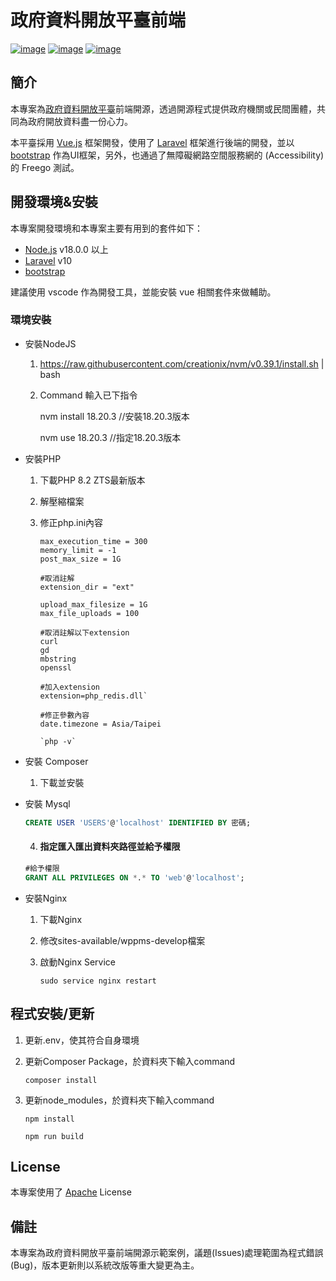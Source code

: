 # 政府資料開放平臺前端

[![image](https://img.shields.io/github/license/Naereen/StrapDown.js.svg)](https://opensource.org/licenses/MIT) [![image](https://img.shields.io/badge/node.js-v18.x-green.svg)](https://nodejs.org/en) [![image](https://img.shields.io/badge/Vue-3.x-green.svg)](https://vuejs.org/) 

## 簡介

本專案為[政府資料開放平臺](https://data.gov.tw)前端開源，透過開源程式提供政府機關或民間團體，共同為政府開放資料盡一份心力。

本平臺採用 [Vue.js](https://vuejs.org/) 框架開發，使用了 [Laravel](https://laravel.com/) 框架進行後端的開發，並以 [bootstrap](https://getbootstrap.com/) 作為UI框架，另外，也通過了無障礙網路空間服務網的 (Accessibility) 的 Freego 測試。

## 開發環境&安裝

本專案開發環境和本專案主要有用到的套件如下：

- [Node.js](https://nodejs.org/en/) v18.0.0 以上
- [Laravel](https://laravel.com/) v10
- [bootstrap](https://getbootstrap.com/)

建議使用 vscode 作為開發工具，並能安裝 vue 相關套件來做輔助。

### 環境安裝

-  安裝NodeJS

    1. https://raw.githubusercontent.com/creationix/nvm/v0.39.1/install.sh | bash

    1. Command 輸入已下指令
        
        nvm install 18.20.3 //安裝18.20.3版本
       
        nvm use 18.20.3 //指定18.20.3版本

-  安裝PHP
    
    1. 下載PHP 8.2 ZTS最新版本
    
    1. 解壓縮檔案

    1. 修正php.ini內容

        ```properties
        max_execution_time = 300
        memory_limit = -1
        post_max_size = 1G

        #取消註解
        extension_dir = "ext"

        upload_max_filesize = 1G
        max_file_uploads = 100

        #取消註解以下extension
        curl
        gd
        mbstring
        openssl

        #加入extension
        extension=php_redis.dll`

        #修正參數內容
        date.timezone = Asia/Taipei

        `php -v`

-  安裝 Composer

    1. 下載並安裝

-  安裝 Mysql


    ``` sql
    CREATE USER 'USERS'@'localhost' IDENTIFIED BY 密碼;
    ```
    4. #### 指定匯入匯出資料夾路徑並給予權限
    ``` sql
    #給予權限
    GRANT ALL PRIVILEGES ON *.* TO 'web'@'localhost';
    ```

- 安裝Nginx

    1. 下載Nginx

    1. 修改sites-available/wppms-develop檔案      
        
    1. 啟動Nginx Service

        `sudo service nginx restart`

## 程式安裝/更新
1. 更新.env，使其符合自身環境
1. 更新Composer Package，於資料夾下輸入command

    `composer install`

1. 更新node_modules，於資料夾下輸入command

    `npm install`

    `npm run build`


## License

本專案使用了 [Apache](https://github.com/moda-gov-tw) License


## 備註

本專案為政府資料開放平臺前端開源示範案例，議題(Issues)處理範圍為程式錯誤(Bug)，版本更新則以系統改版等重大變更為主。
